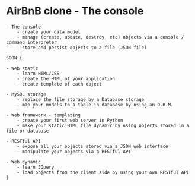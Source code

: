 # AirBnB clone - The console

	- The console
		- create your data model
		- manage (create, update, destroy, etc) objects via a console / command interpreter
		- store and persist objects to a file (JSON file)
	
	SOON {

	- Web static
		- learn HTML/CSS
		- create the HTML of your application
		- create template of each object

	- MySQL storage
		- replace the file storage by a Database storage
		- map your models to a table in database by using an O.R.M.

	- Web framework - templating
		- create your first web server in Python
		- make your static HTML file dynamic by using objects stored in a file or database

	- RESTful API
		- expose all your objects stored via a JSON web interface
		- manipulate your objects via a RESTful API

	- Web dynamic
		- learn JQuery
		- load objects from the client side by using your own RESTful API
	}
